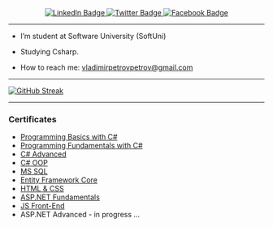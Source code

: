 <div id="badges" align="center">
  <a href="https://www.linkedin.com/in/vladimir-petrov-0aa734222">
    <img src="https://img.shields.io/badge/LinkedIn-blue?style=for-the-badge&logo=linkedin&logoColor=white" alt="LinkedIn Badge"/>
  </a>
  <a href="https://twitter.com/vladimirchelsea">
    <img src="https://img.shields.io/badge/X-000000?style=for-the-badge&logo=x&logoColor=white" alt="Twitter Badge"/>
  </a>
  <a href="https://www.facebook.com/vppetrov1">
    <img src="https://img.shields.io/badge/Facebook-1877F2?style=for-the-badge&logo=facebook&logoColor=white" alt="Facebook Badge"/>
  </a>
  </div>
  <div id="viewcount" align="center">
  <img src="https://komarev.com/ghpvc/?username=survivorbg&style=flat-square&color=blue" alt=""/>
</div>
<hr>

- I’m student at Software University (SoftUni)
  
- Studying Csharp.
  
- How to reach me: [vladimirpetrovpetrov@gmail.com](mailto:vladimirpetrovpetrov@gmail.com?subject=[GitHub]%20Source%20Han%20Sans)

<hr>

[![GitHub Streak](https://streak-stats.demolab.com?user=survivorbg&theme=radical&hide_border=true&date_format=M%20j%5B%2C%20Y%5D)](https://git.io/streak-stats)

<hr>
<h3>Certificates</h3>
<ul>
            <li><a href="Programming Basics - September 2022 - Certificate.jpeg">Programming Basics with C#</a></li>
            <li><a href="https://github.com/survivorbg/survivorbg/blob/main/Programming%20Fundamentals%20with%20C%23%20-%20January%202023%20-%20Certificate.jpeg">Programming Fundamentals with C#</a></li>
            <li><a href="https://github.com/survivorbg/survivorbg/blob/main/C%23%20Advanced%20-%20May%202023%20-%20Certificate.jpeg">C# Advanced</a></li>
            <li><a href="https://github.com/survivorbg/survivorbg/blob/main/C%23%20OOP%20-%20February%202024%20-%20Certificate.jpeg">C# OOP</a></li>
            <li><a href="https://github.com/survivorbg/survivorbg/blob/main/MS%20SQL%20-%20September%202023%20-%20Certificate.jpeg">MS SQL</a></li>
            <li><a href="https://github.com/survivorbg/survivorbg/blob/main/Entity%20Framework%20Core%20-%20October%202023%20-%20Certificate.jpeg">Entity Framework Core</a></li>
            <li><a href="https://github.com/survivorbg/survivorbg/blob/main/HTML%20%26%20CSS%20-%20January%202024%20-%20Certificate.jpeg">HTML & CSS</a></li>
            <li><a href="https://github.com/survivorbg/survivorbg/blob/main/ASP.NET%20Fundamentals%20-%20January%202024%20-%20Certificate.jpeg">ASP.NET Fundamentals</a></li>
            <li><a href="https://github.com/survivorbg/survivorbg/blob/main/JS%20Front-End%20-%20February%202024%20-%20Certificate.jpeg">JS Front-End</a></li>
            <li>ASP.NET Advanced - in progress ...</li>
             
</ul>
